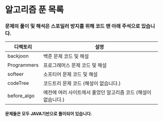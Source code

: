 # 알고리즘 푼 목록 #
### 문제의 풀이 및 해석은 스포일러 방지를 위해 코드 맨 아래 주석으로 있습니다. ###

| 디렉토리 | 설명 |
| -------- | ---------- |
| backjoon | 백준 문제 코드 및 해설 |
| Programmers | 프로그래머스 문제 코드 및 해설 |
| softeer | 소프티어 문제 코드 및 해설 |
| codeTree | 코드트리 문제 코드 (해설이 없습니다.) |
| before_algo | 예전에 여러 사이트에서 풀었던 알고리즘 코드 (해설이 없습니다.) |

#### 문제들은 모두 JAVA기반으로 풀이되어 있습니다. ####
